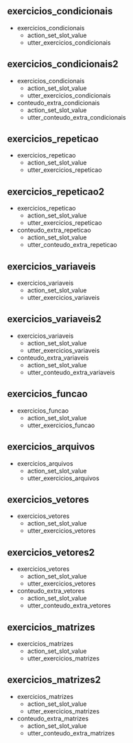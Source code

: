 ## exercicios_condicionais
* exercicios_condicionais
    - action_set_slot_value
    - utter_exercicios_condicionais

## exercicios_condicionais2
* exercicios_condicionais
    - action_set_slot_value
    - utter_exercicios_condicionais
* conteudo_extra_condicionais
    - action_set_slot_value
    - utter_conteudo_extra_condicionais

## exercicios_repeticao
* exercicios_repeticao
    - action_set_slot_value
    - utter_exercicios_repeticao

## exercicios_repeticao2
* exercicios_repeticao
    - action_set_slot_value
    - utter_exercicios_repeticao
* conteudo_extra_repeticao
    - action_set_slot_value
    - utter_conteudo_extra_repeticao

## exercicios_variaveis
* exercicios_variaveis
    - action_set_slot_value
    - utter_exercicios_variaveis

## exercicios_variaveis2
* exercicios_variaveis
    - action_set_slot_value
    - utter_exercicios_variaveis
* conteudo_extra_variaveis
    - action_set_slot_value
    - utter_conteudo_extra_variaveis


## exercicios_funcao
* exercicios_funcao
    - action_set_slot_value
    - utter_exercicios_funcao

## exercicios_arquivos
* exercicios_arquivos
    - action_set_slot_value
    - utter_exercicios_arquivos

## exercicios_vetores
* exercicios_vetores
    - action_set_slot_value
    - utter_exercicios_vetores

## exercicios_vetores2
* exercicios_vetores
    - action_set_slot_value
    - utter_exercicios_vetores
* conteudo_extra_vetores
    - action_set_slot_value
    - utter_conteudo_extra_vetores

## exercicios_matrizes
* exercicios_matrizes
    - action_set_slot_value
    - utter_exercicios_matrizes

## exercicios_matrizes2
* exercicios_matrizes
    - action_set_slot_value
    - utter_exercicios_matrizes
* conteudo_extra_matrizes
    - action_set_slot_value
    - utter_conteudo_extra_matrizes
